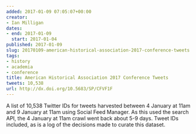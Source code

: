 ```yaml
---
added: 2017-01-09 07:05:07+00:00
creator:
- Ian Milligan
dates:
- end: 2017-01-09
  start: 2017-01-04
published: 2017-01-09
slug: 20170109-american-historical-association-2017-conference-tweets
tags:
- history
- academia
- conference
title: American Historical Association 2017 Conference Tweets
tweets: 10,538
url: http://dx.doi.org/10.5683/SP/CFVF1F
---
```


A list of 10,538 Twitter IDs for tweets harvested between 4 January at 11am and 9 January at 11am using Social Feed Manager. As this used the search API, the 4 January at 11am crawl went back about 5-9 days. Tweet IDs included, as is a log of the decisions made to curate this dataset.

